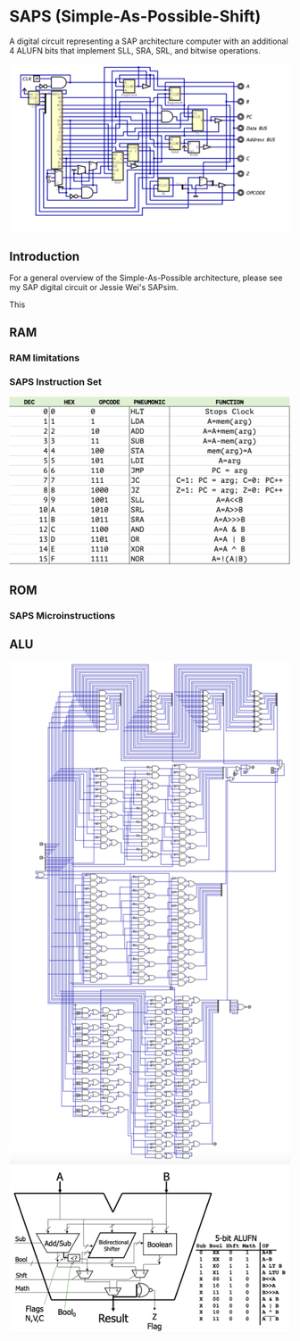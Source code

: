 # SAPS (Simple-As-Possible-Shift)
A digital circuit representing a SAP architecture computer with an additional 4 ALUFN bits that implement SLL, SRA, SRL, and bitwise operations.

<img src="Images/SAPS.png">

## Introduction

For a general overview of the Simple-As-Possible architecture, please see my SAP digital circuit or Jessie Wei's SAPsim. 

This 

## RAM

### RAM limitations

### SAPS Instruction Set

<img src="Images/IS.png">

## ROM

### SAPS Microinstructions

## ALU

<img src="Images/ALU.png">

<img src="Images/ALUFN.png">
